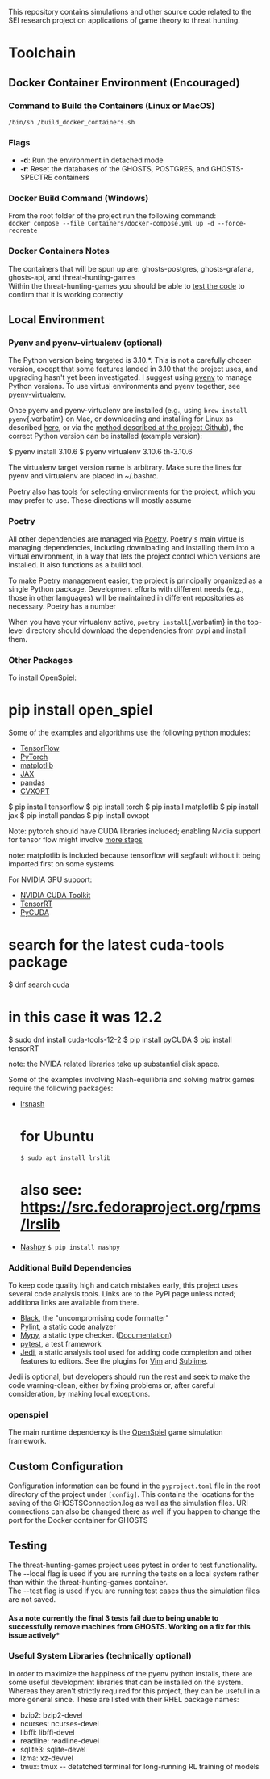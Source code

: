 This repository contains simulations and other source code related to
the SEI research project on applications of game theory to threat
hunting.

# Toolchain

## Docker Container Environment (Encouraged)
### Command to Build the Containers (Linux or MacOS)
`/bin/sh /build_docker_containers.sh`

### Flags
- **-d**: Run the environment in detached mode 
- **-r**: Reset the databases of the GHOSTS, POSTGRES, and GHOSTS-SPECTRE containers

### Docker Build Command (Windows)
From the root folder of the project run the following command: \
`docker compose --file Containers/docker-compose.yml up -d --force-recreate`

### Docker Containers Notes
The containers that will be spun up are: ghosts-postgres, ghosts-grafana, ghosts-api, and threat-hunting-games \
Within the threat-hunting-games you should be able to [test the code](#testing-) to confirm that it is working correctly

## Local Environment
### Pyenv and pyenv-virtualenv (optional)

The Python version being targeted is 3.10.\*. This is not a carefully
chosen version, except that some features landed in 3.10 that the
project uses, and upgrading hasn\'t yet been investigated. I suggest
using [pyenv](https://github.com/pyenv/pyenv) to manage Python versions.
To use virtual environments and pyenv together, see
[pyenv-virtualenv](https://github.com/pyenv/pyenv-virtualenv).

Once pyenv and pyenv-virtualenv are installed (e.g., using
`brew install pyenv`{.verbatim} on Mac, or downloading and installing
for Linux as described
[here](https://bgasparotto.com/install-pyenv-ubuntu-debian), or via the
[method described at the project
Github](https://github.com/pyenv/pyenv#basic-github-checkout)), the
correct Python version can be installed (example version):

  $ pyenv install 3.10.6
  $ pyenv virtualenv 3.10.6 th-3.10.6

The virtualenv target version name is arbitrary. Make sure the lines for
pyenv and virtualenv are placed in ~/.bashrc.

Poetry also has tools for selecting environments for the project, which
you may prefer to use. These directions will mostly assume

### Poetry

All other dependencies are managed via
[Poetry](https://python-poetry.org/). Poetry\'s main virtue is managing
dependencies, including downloading and installing them into a virtual
environment, in a way that lets the project control which versions are
installed. It also functions as a build tool.

To make Poetry management easier, the project is principally organized
as a single Python package. Development efforts with different needs
(e.g., those in other languages) will be maintained in different
repositories as necessary. Poetry has a number

When you have your virtualenv active, `poetry install`{.verbatim} in the
top-level directory should download the dependencies from pypi and
install them.

### Other Packages

To install OpenSpiel:

  # pip install open_spiel

Some of the examples and algorithms use the following python modules:

  * [TensorFlow](https://www.tensorflow.org/install/pip)
  * [PyTorch](https://pytorch.org/)
  * [matplotlib](https://matplotlib.org/)
  * [JAX](https://github.com/google/jax)
  * [pandas](https://pandas.pydata.org/)
  * [CVXOPT](https://cvxopt.org/)

  $ pip install tensorflow
  $ pip install torch
  $ pip install matplotlib
  $ pip install jax
  $ pip install pandas
  $ pip install cvxopt

Note: pytorch should have CUDA libraries included;  enabling Nvidia support for tensor flow might involve [more steps](https://www.nvidia.com/en-sg/data-center/gpu-accelerated-applications/tensorflow/)

note: matplotlib is included because tensorflow will segfault without it being imported first on some systems

For NVIDIA GPU support:

  * [NVIDIA CUDA Toolkit](https://docs.nvidia.com/cuda/cuda-installation-guide-linux/index.html)
  * [TensorRT](https://docs.nvidia.com/deeplearning/tensorrt/api/python_api/index.html)
  * [PyCUDA](https://wiki.tiker.net/PyCuda/Installation/Linux/)

  # search for the latest cuda-tools package
  $ dnf search cuda
  # in this case it was 12.2
  $ sudo dnf install cuda-tools-12-2
  $ pip install pyCUDA
  $ pip install tensorRT

note: the NVIDA related libraries take up substantial disk space.

Some of the examples involving Nash-equilibria and solving matrix games
require the following packages:

  * [lrsnash](https://manpages.ubuntu.com/manpages/jammy/man1/lrsnash.1.html)

      # for Ubuntu
     `$ sudo apt install lrslib`

      # also see: https://src.fedoraproject.org/rpms/lrslib

  * [Nashpy](https://nashpy.readthedocs.io/en/stable)
     `$ pip install nashpy`

### Additional Build Dependencies

To keep code quality high and catch mistakes early, this project uses
several code analysis tools. Links are to the PyPI page unless noted;
additiona links are available from there.

-   [Black](https://pypi.org/project/black/), the \"uncompromising code
    formatter\"
-   [Pylint](https://pypi.org/project/pylint/), a static code analyzer
-   [Mypy](https://pypi.org/project/mypy/), a static type checker.
    ([Documentation](https://mypy.readthedocs.io/en/stable/#))
-   [pytest](https://pypi.org/project/pytest/), a test framework
-   [Jedi](https://pypi.org/project/jedi/), a static analysis tool used
    for adding code completion and other features to editors. See the
    plugins for [Vim](https://github.com/davidhalter/jedi-vim) and
    [Sublime](https://github.com/CyanSalt/Sublime-Jedi).

Jedi is optional, but developers should run the rest and seek to make
the code warning-clean, either by fixing problems or, after careful
consideration, by making local exceptions.

### openspiel

The main runtime dependency is the
[OpenSpiel](https://pypi.org/project/open-spiel/) game simulation
framework.

## Custom Configuration
Configuration information can be found in the `pyproject.toml` file in the root directory
of the project under `[config]`. This contains the locations for the saving of the GHOSTSConnection.log as
well as the simulation files. URI connections can also be changed there as well if you happen to 
change the port for the Docker container for GHOSTS

## Testing 
The threat-hunting-games project uses pytest in order to test functionality. \
The --local flag is used if you are running the tests on a local system rather than within the 
threat-hunting-games container. \
The --test flag is used if you are running test cases thus the simulation files are not saved.
#### As a note currently the final 3 tests fail due to being unable to successfully remove machines from GHOSTS. Working on a fix for this issue actively*

### Useful System Libraries (technically optional)

In order to maximize the happiness of the pyenv python installs, there
are some useful development libraries that can be installed on the
system. Whereas they aren't strictly required for this project, they can
be useful in a more general since. These are listed with their RHEL
package names:

  * bzip2: bzip2-devel
  * ncurses: ncurses-devel
  * libffi: libffi-devel
  * readline: readline-devel
  * sqlite3: sqlite-devel
  * lzma: xz-devvel
  * tmux: tmux -- detatched terminal for long-running RL training of
    models
